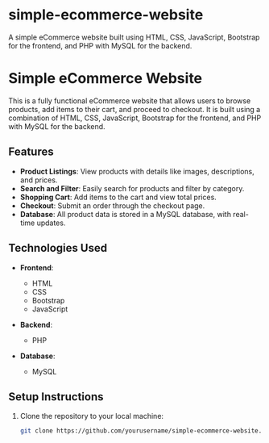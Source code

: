 # simple-ecommerce-website
A simple eCommerce website built using HTML, CSS, JavaScript, Bootstrap for the frontend, and PHP with MySQL for the backend.
# Simple eCommerce Website

This is a fully functional eCommerce website that allows users to browse products, add items to their cart, and proceed to checkout. It is built using a combination of HTML, CSS, JavaScript, Bootstrap for the frontend, and PHP with MySQL for the backend.

## Features

- **Product Listings**: View products with details like images, descriptions, and prices.
- **Search and Filter**: Easily search for products and filter by category.
- **Shopping Cart**: Add items to the cart and view total prices.
- **Checkout**: Submit an order through the checkout page.
- **Database**: All product data is stored in a MySQL database, with real-time updates.

## Technologies Used

- **Frontend**: 
  - HTML
  - CSS
  - Bootstrap
  - JavaScript
  
- **Backend**: 
  - PHP
  
- **Database**: 
  - MySQL

## Setup Instructions

1. Clone the repository to your local machine:
   ```bash
   git clone https://github.com/yourusername/simple-ecommerce-website.git
